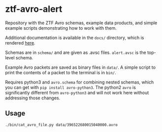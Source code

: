 ztf-avro-alert
=================

Repository with the ZTF Avro schemas, example data products, and simple example scripts demonstrating how to work with them. 

Additional documentation is available in the `docs/` directory, which is rendered [here](https://zwickytransientfacility.github.io/ztf-avro-alert/).

Schemas are in `schema/` and are given as .avsc files.  `alert.avsc` is the top-level schema.

Example Avro packets are saved as binary files in `data/`.  A simple script to print the contents of a packet to the terminal is in `bin/`.

Requires python3 and `avro.schema` for combining nested schemas, which you can get with `pip install avro-python3`. The python2 `avro` is significantly different from `avro-python3` and will not work here without addressing those changes.

Usage
-----

```
./bin/cat_avro_file.py data/396522680015040000.avro
```
